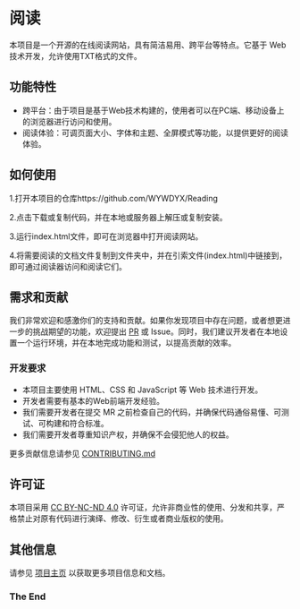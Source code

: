 # 阅读

本项目是一个开源的在线阅读网站，具有简洁易用、跨平台等特点。它基于 Web 技术开发，允许使用TXT格式的文件。

## 功能特性

- 跨平台：由于项目是基于Web技术构建的，使用者可以在PC端、移动设备上的浏览器进行访问和使用。
- 阅读体验：可调页面大小、字体和主题、全屏模式等功能，以提供更好的阅读体验。

## 如何使用

1.打开本项目的仓库https://github.com/WYWDYX/Reading

2.点击下载或复制代码，并在本地或服务器上解压或复制安装。

3.运行index.html文件，即可在浏览器中打开阅读网站。

4.将需要阅读的文档文件复制到文件夹中，并在引索文件(index.html)中链接到，即可通过阅读器访问和阅读它们。

## 需求和贡献

我们非常欢迎和感激你们的支持和贡献。如果你发现项目中存在问题，或者想更进一步的挑战期望的功能，欢迎提出 [PR](https://github.com/WYWDYX/Reading/pulls) 或 Issue。同时，我们建议开发者在本地设置一个运行环境，并在本地完成功能和测试，以提高贡献的效率。

### 开发要求

- 本项目主要使用 HTML、CSS 和 JavaScript 等 Web 技术进行开发。
- 开发者需要有基本的Web前端开发经验。
- 我们需要开发者在提交 MR 之前检查自己的代码，并确保代码通俗易懂、可测试、可构建和符合标准。
- 我们需要开发者尊重知识产权，并确保不会侵犯他人的权益。

更多贡献信息请参见 [CONTRIBUTING.md](https://github.com/WYWDYX/Reading/blob/main/CONTRIBUTING.md)

## 许可证

本项目采用 [CC BY-NC-ND 4.0](https://creativecommons.org/licenses/by-nc-nd/4.0/deed.zh) 许可证，允许非商业性的使用、分发和共享，严格禁止对原有代码进行演绎、修改、衍生或者商业版权的使用。

## 其他信息

请参见 [项目主页](https://github.com/WYWDYX/Reading) 以获取更多项目信息和文档。

### The End ###